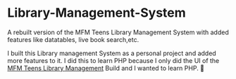 # Library-Management-System
A rebuilt version of the MFM Teens Library Management System with added features like datatables, live book search,etc.

I built this Library management System as a personal project and added more features to it.
I did this to learn PHP because I only did the UI of the [MFM Teens Library Management](https://github.com/eni4sure/MFM-Teens-Library-Management-System) Build and I wanted to learn PHP. 🙂
